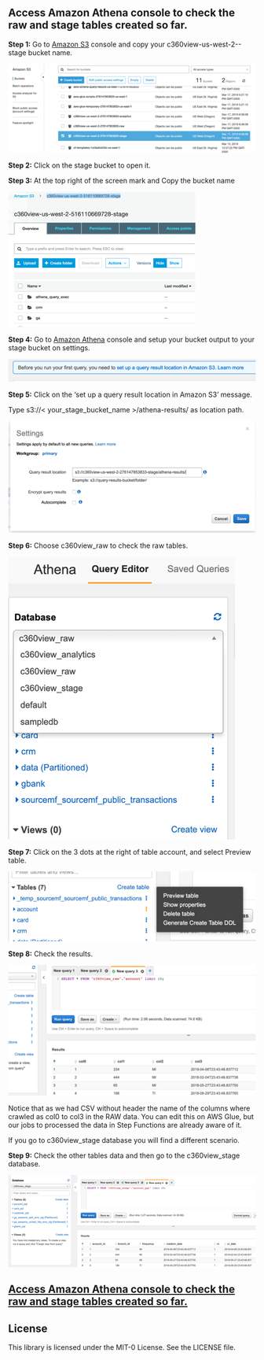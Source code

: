 ## Access Amazon Athena console to check the raw and stage tables created so far.

**Step 1:** Go to [Amazon S3](https://s3.console.aws.amazon.com/s3/home?region=us-west-2) console and copy your c360view-us-west-2-<account id>-stage bucket name.

![bp 0](pic-at00.png)


**Step 2:** Click on the stage bucket to open it.


**Step 3:** At the top right of the screen mark and Copy the bucket name

![bp 0](pic-at01.png)


**Step 4:** Go to [Amazon Athena](https://us-west-2.console.aws.amazon.com/athena/home?region=us-west-2) console and setup your bucket output to your stage bucket on settings.

![bp 0](pic-at02.png)


**Step 5:** Click on the ‘set up a query result location in Amazon S3’ message.

Type s3://< your_stage_bucket_name >/athena-results/ as location path.

![bp 0](pic-at03.png)

**Step 6:** Choose c360view_raw to check the raw tables.

![bp 0](pic-at04.png)

**Step 7:** Click on the 3 dots at the right of table account, and select Preview table.

![bp 0](pic-at05.png)

**Step 8:** Check the results.

![bp 0](pic-at06.png)


Notice that as we had CSV without header the name of the columns where crawled as col0 to col3 in the RAW data.
You can edit this on AWS Glue, but our jobs to processed the data in Step Functions are already aware of it.

If you go to c360view_stage database you will find a different scenario.

**Step 9:** Check the other tables data and then go to the c360view_stage database.

![bp 0](pic-at07.png)




## [Access Amazon Athena console to check the raw and stage tables created so far.](../athena/README.md)


## License

This library is licensed under the MIT-0 License. See the LICENSE file.
